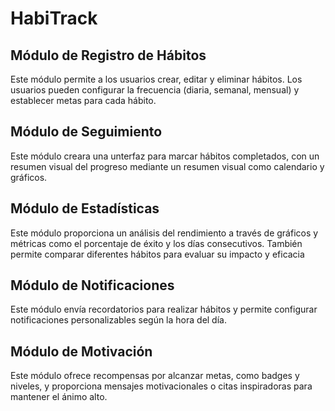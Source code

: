 # HabiTrack

## Módulo de Registro de Hábitos
Este módulo permite a los usuarios crear, editar y eliminar hábitos. Los usuarios pueden configurar la frecuencia (diaria, semanal, mensual) y establecer metas para cada hábito.

## Módulo de Seguimiento
Este módulo creara una unterfaz para marcar hábitos completados, con un resumen visual del progreso mediante un resumen visual como calendario y gráficos.

## Módulo de Estadísticas
Este módulo proporciona un análisis del rendimiento a través de gráficos y métricas como el porcentaje de éxito y los días consecutivos. También permite comparar diferentes hábitos para evaluar su impacto y eficacia

## Módulo de Notificaciones
Este módulo envía recordatorios para realizar hábitos y permite configurar notificaciones personalizables según la hora del día.

## Módulo de Motivación
Este módulo ofrece recompensas por alcanzar metas, como badges y niveles, y proporciona mensajes motivacionales o citas inspiradoras para mantener el ánimo alto.
